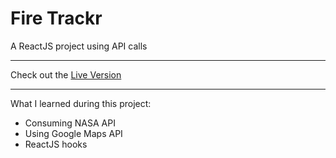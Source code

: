# Fire Trackr

A ReactJS project using API calls

---

Check out the [Live Version](http://firetrackr.netlify.app)

---

What I learned during this project:
 - Consuming NASA API
 - Using Google Maps API
 - ReactJS hooks
